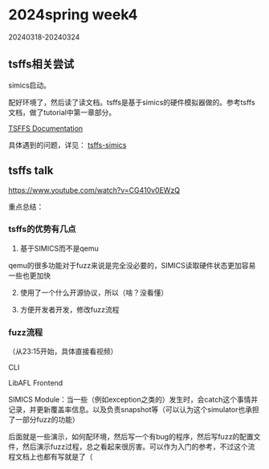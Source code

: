 # 2024spring week4

20240318-20240324

## tsffs相关尝试

simics启动。

配好环境了，然后读了读文档。tsffs是基于simics的硬件模拟器做的。参考tsffs文档，做了tutorial中第一章部分。

[TSFFS Documentation](https://intel.github.io/tsffs/tutorials/kernel-module/index.html)

具体遇到的问题，详见：
[tsffs-simics](../coding/tsffs-simics.md)


## tsffs talk

https://www.youtube.com/watch?v=CG410v0EWzQ

重点总结：

### tsffs的优势有几点

1. 基于SIMICS而不是qemu

qemu的很多功能对于fuzz来说是完全没必要的，SIMICS读取硬件状态更加容易一些也更加快

2. 使用了一个什么开源协议，所以（啥？没看懂）

3. 方便开发者开发，修改fuzz流程

### fuzz流程

（从23:15开始，具体直接看视频）

CLI

LibAFL Frontend

SIMICS Module：当一些（例如exception之类的）发生时，会catch这个事情并记录，并更新覆盖率信息。以及负责snapshot等（可以认为这个simulator也承担了一部分fuzz的功能）

后面就是一些演示，如何配环境，然后写一个有bug的程序，然后写fuzz的配置文件，然后演示fuzz过程，总之看起来很厉害。可以作为入门的参考，不过这个流程文档上也都有写就是了（